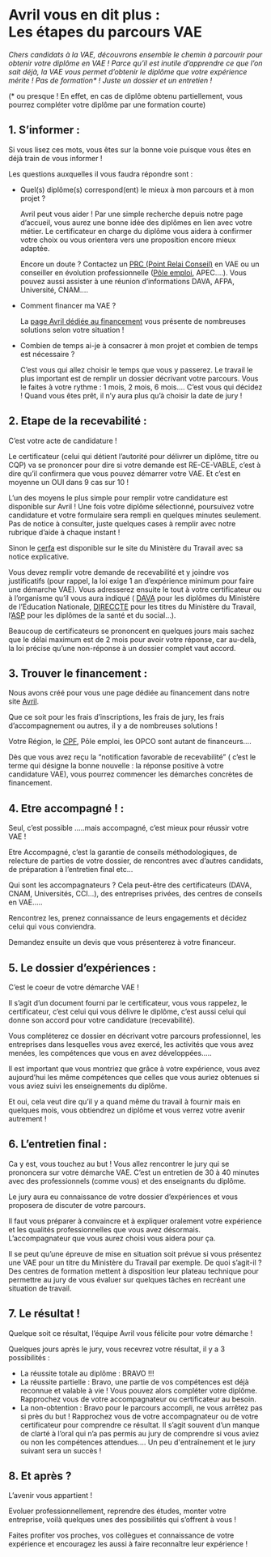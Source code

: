 # Avril vous en dit plus : <br />Les étapes du parcours VAE

*Chers candidats à la VAE, découvrons ensemble le chemin à parcourir pour obtenir votre diplôme en VAE !
Parce qu’il est inutile d’apprendre ce que l’on sait déjà, la VAE vous permet d’obtenir le diplôme que votre expérience mérite !
Pas de formation\* ! Juste un dossier et un entretien !*

(\* ou presque ! En effet, en cas de diplôme obtenu partiellement, vous pourrez compléter votre diplôme par une formation courte)

## 1. S’informer :

Si vous lisez ces mots, vous êtes sur la bonne voie  puisque vous êtes en déjà train de vous informer !

Les questions auxquelles il vous faudra répondre sont :

- Quel(s) diplôme(s) correspond(ent) le mieux à mon parcours et à mon projet ?

  Avril peut vous aider ! Par une simple recherche depuis notre page d’accueil, vous aurez une bonne idée des diplômes en lien avec votre métier. Le certificateur en charge du diplôme vous aidera à confirmer votre choix ou vous orientera vers une proposition encore mieux adaptée.

  Encore un doute ? Contactez un [PRC (Point Relai Conseil)](/point-relais-conseil-vae) en VAE ou un conseiller en évolution professionnelle ([Pôle emploi](https://actualisation.pole-emploi.fr), APEC….). Vous pouvez aussi assister à une réunion d’informations DAVA, AFPA, Université, CNAM….

- Comment financer ma VAE ?

  La [page Avril dédiée au financement](/financement-vae) vous présente de nombreuses solutions selon votre situation !

- Combien de temps ai-je à consacrer à mon projet et combien de temps est nécessaire ?

  C’est vous qui allez choisir le temps que vous y passerez. Le travail le plus important est de remplir un dossier décrivant votre parcours. Vous le faites à votre rythme : 1 mois, 2 mois, 6 mois…. C’est vous qui décidez ! Quand vous êtes prêt, il n’y aura plus qu’à choisir la date de jury  !

## 2. Etape de la recevabilité :

C’est votre acte de candidature !

Le certificateur (celui qui détient l’autorité pour délivrer un diplôme, titre ou CQP) va se prononcer pour dire si votre demande est RE-CE-VABLE, c’est à dire qu’il confirmera que vous pouvez démarrer votre VAE. Et c’est en moyenne un OUI dans 9 cas sur 10 !

L’un des moyens le plus simple pour remplir votre candidature est disponible sur Avril ! Une fois votre diplôme sélectionné, poursuivez votre candidature et votre formulaire sera rempli en quelques minutes seulement. Pas de notice à consulter, juste quelques cases à remplir avec notre rubrique d’aide à chaque instant !

Sinon le [cerfa](https://travail-emploi.gouv.fr/demarches-ressources-documentaires/formulaires-et-teledeclarations/jeunes-actifs-et-actifs-en-formation/article/formulaires-demande-de-validation-des-acquis-de-l-experience-vae) est disponible sur le site du Ministère du Travail avec sa notice explicative.

Vous devez remplir votre demande de recevabilité et y joindre vos justificatifs (pour rappel, la loi exige 1 an d’expérience minimum pour faire une démarche VAE). Vous adresserez ensuite le tout à votre certificateur ou à l’organisme qu’il vous aura indiqué ( [DAVA](https://francevae.fr) pour les diplômes du  Ministère de l’Education Nationale, [DIRECCTE](http://direccte.gouv.fr) pour les titres du Ministère du Travail, l’[ASP](https://vae.asp-public.fr/vaeinfo) pour les diplômes de la santé et du social…).

Beaucoup de certificateurs se prononcent en quelques jours mais sachez que le délai maximum est de 2 mois pour avoir votre réponse, car au-delà, la loi précise qu’une non-réponse à un dossier complet vaut accord.


## 3. Trouver le financement :

Nous avons créé pour vous une page dédiée au financement dans notre site [Avril](/financement-vae).

Que ce soit pour les frais d’inscriptions, les frais de jury, les frais d’accompagnement ou autres, il y a de nombreuses solutions !

Votre Région, le [CPF](https://www.moncompteformation.gouv.fr), Pôle emploi, les OPCO sont autant de financeurs….

Dès que vous avez reçu la “notification favorable de recevabilité” ( c’est le terme qui désigne la bonne nouvelle : la réponse positive à votre candidature VAE), vous pourrez commencer les démarches concrètes de financement.

## 4. Etre accompagné ! :

Seul, c’est possible …..mais accompagné, c’est mieux pour réussir votre VAE !

Etre Accompagné, c’est la garantie de conseils méthodologiques, de relecture de parties de votre dossier, de rencontres avec d’autres candidats, de préparation à l’entretien final etc…

Qui sont les accompagnateurs ? Cela peut-être des certificateurs (DAVA, CNAM, Universités, CCI…), des entreprises privées, des centres de conseils en VAE…..

Rencontrez les, prenez connaissance de leurs engagements et décidez celui qui vous conviendra.

Demandez ensuite un devis que vous présenterez à votre financeur.

## 5. Le dossier d’expériences :

C’est le coeur de votre démarche VAE !

Il s’agit d’un document fourni par le certificateur, vous vous rappelez, le certificateur, c’est celui qui vous délivre le diplôme, c’est aussi celui qui donne son accord pour votre candidature (recevabilité).

Vous  compléterez ce dossier en décrivant votre parcours professionnel, les entreprises dans lesquelles vous avez exercé, les activités que vous avez menées, les compétences que vous en avez développées…..

Il est important que vous montriez que grâce à votre expérience, vous avez aujourd’hui les même compétences que celles que vous auriez obtenues si vous aviez suivi les enseignements du diplôme.

Et oui, cela veut dire qu’il y a quand même du travail à fournir mais en quelques mois, vous obtiendrez un diplôme et vous verrez votre avenir autrement !

## 6. L’entretien final :

Ca y est, vous touchez au but ! Vous allez rencontrer le jury qui se prononcera sur votre démarche VAE. C’est un entretien de 30 à 40 minutes avec des professionnels (comme vous) et des enseignants du diplôme.

Le jury aura eu connaissance de votre dossier d’expériences et vous proposera de discuter de votre parcours.

Il faut vous préparer à convaincre et à expliquer oralement votre expérience et les qualités professionnelles que vous avez désormais. L’accompagnateur que vous aurez choisi vous aidera pour ça.

Il se peut qu’une épreuve de mise en situation soit prévue si vous présentez une VAE pour un titre du Ministère du Travail par exemple. De quoi s’agit-il ? Des centres de formation mettent à disposition leur plateau technique pour permettre au jury de vous évaluer sur quelques tâches en recréant une situation de travail.

## 7. Le résultat !

Quelque soit ce résultat, l’équipe Avril vous félicite pour votre démarche !

Quelques jours après le jury, vous recevrez votre résultat, il y a 3 possibilités :

- La réussite totale au diplôme : BRAVO !!!
- La réussite partielle : Bravo, une partie de vos compétences est déjà reconnue et valable à vie ! Vous pouvez alors  compléter votre diplôme. Rapprochez vous de votre accompagnateur ou certificateur au besoin.
- La non-obtention : Bravo pour le parcours accompli, ne vous arrêtez pas si près du but ! Rapprochez vous de votre accompagnateur ou de votre certificateur pour comprendre ce résultat. Il s’agit souvent d’un manque de clarté à l’oral qui n’a pas permis au jury de comprendre si vous aviez ou non les compétences attendues…. Un peu d'entraînement et le jury suivant sera un succès !

## 8. Et après ?

L’avenir vous appartient !

Evoluer professionnellement, reprendre des études, monter votre entreprise, voilà quelques unes des possibilités qui s’offrent à vous !

Faites profiter vos proches, vos collègues et connaissance de votre expérience et encouragez les aussi à faire reconnaître leur expérience !

